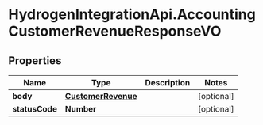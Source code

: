 # HydrogenIntegrationApi.AccountingCustomerRevenueResponseVO

## Properties
Name | Type | Description | Notes
------------ | ------------- | ------------- | -------------
**body** | [**CustomerRevenue**](CustomerRevenue.md) |  | [optional] 
**statusCode** | **Number** |  | [optional] 


